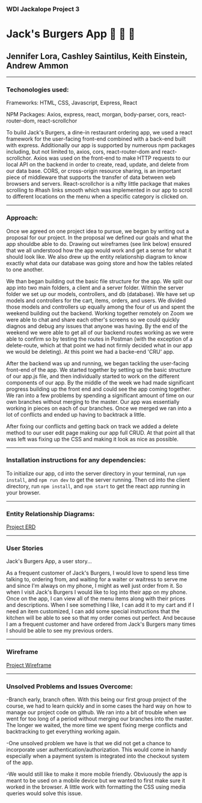 ### WDI Jackalope Project 3

# Jack's Burgers App :hamburger: :fries: :beer:

## Jennifer Lora, Cashley Saintilus, Keith Einstein, Andrew Ammon

------------------------------------------------------------------------
### Techonologies used:

Frameworks: HTML, CSS, Javascript, Express, React

NPM Packages: Axios, express, react, morgan, body-parser, cors, react-router-dom, react-scrollchor

To build Jack's Burgers, a dine-in restaurant ordering app, we used a react framework for the user-facing front-end combined with a back-end built with express.  Additionally our app is supported by numerous npm packages including, but not limited to, axios, cors, react-router-dom and react-scrollchor.  Axios was used on the front-end to make HTTP requests to our local API on the backend in order to create, read, update, and delete from our data base. CORS, or cross-origin resource sharing, is an important piece of middleware that supports the transfer of data between web browsers and servers.  React-scrollchor is a nifty little package that makes scrolling to #hash links smooth which was implemented in our app to scroll to different locations on the menu when a specific category is clicked on. 

------------------------------------------------------------------------
### Approach:

Once we agreed on one project idea to pursue, we began by writing out a proposal for our project. In the proposal we defined our goals and what the app shouldbe able to do. Drawing out wireframes (see link below) ensured that we all understood how the app would work and get a sense for what it should look like.  We also drew up the entity relationship diagram to know exactly what data our database was going store and how the tables related to one another.

We than began building out the basic file structure for the app. We split our app into two main folders, a client and a server folder.  Within the server folder we set up our models, controllers, and db (database).  We have set up models and controllers for the cart, items, orders, and users.  We divided those models and controllers up equally among the four of us and spent the weekend building out the backend.  Working together remotely on Zoom we were able to chat and share each other's screens so we could quickly diagnos and debug any issues that anyone was having. By the end of the weekend we were able to get all of our backend routes working as we were able to confirm so by testing the routes in Postman (with the exception of a delete-route, which at that point we had not firmly decided what in our app we would be deleting). At this point we had a backe-end 'CRU' app.

After the backend was up and running, we began tackling the user-facing front-end of the app.  We started together by setting up the basic structure of our app.js file, and then individually started to work on the different components of our app.  By the middle of the week we had made significant progress building up the front end and could see the app coming together.  We ran into a few problems by spending a significant amount of time on our own branches without merging to the master.  Our app was essentially working in pieces on each of our branches.  Once we merged we ran into a lot of conflicts and ended up having to backtrack a little. 

After fixing our conflicts and getting back on track we added a delete method to our user edit page making our app full CRUD.  At that point all that was left was fixing up the CSS and making it look as nice as possible.  


------------------------------------------------------------------------
### Installation instructions for any dependencies:

To initialize our app, cd into the server directory in your terminal, run `npm install`, and `npm run dev` to get the server running.  Then cd into the client directory, run `npm install`, and `npm start` to get the react app running in your browser.

------------------------------------------------------------------------
### Entity Relationship Diagrams:

[Project ERD](./jacks-app/client/src/Images/ERD.png)

------------------------------------------------------------------------
### User Stories

Jack's Burgers App, a user story...

As a frequent customer of Jack's Burgers, I would love to spend less time talking to, ordering from, and waiting for a waiter or waitress to serve me and since I'm always on my phone, I might as well just order from it. 
So when I visit Jack's Burgers I would like to log into their app on my phone.
Once on the app, I can view all of the menu items along with their prices and descriptions.
When I see something I like, I can add it to my cart and if I need an item customized, I can add some special instructions that the kitchen will be able to see so that my order comes out perfect.
And because I am a frequent customer and have ordered from Jack's Burgers many times I should be able to see my previous orders.

------------------------------------------------------------------------
### Wireframe

[Project Wireframe](./jacks-app/client/src/Images/Artboard.png)

------------------------------------------------------------------------
### Unsolved Problems and Issues Overcome:

-Branch early, branch often.  With this being our first group project of the course, we had to learn quickly and in some cases the hard way on how to manage our project code on github.  We ran into a bit of trouble when we went for too long of a period without merging our branches into the master.  The longer we waited, the more time we spent fixing merge conflicts and backtracking to get everything working again. 

-One unsolved problem we have is that we did not get a chance to incorporate user authentication/authorization.  This would come in handy especially when a payment system is integrated into the checkout system of the app. 

-We would still like to make it more mobile friendly. Obviuously the app is meant to be used on a mobile device but we wanted to first make sure it worked in the browser.  A little work with formatting the CSS using media queries would solve this issue.

